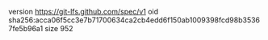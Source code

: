 version https://git-lfs.github.com/spec/v1
oid sha256:acca06f5cc3e7b71700634ca2cb4edd6f150ab1009398fcd98b35367fe5b96a1
size 952
